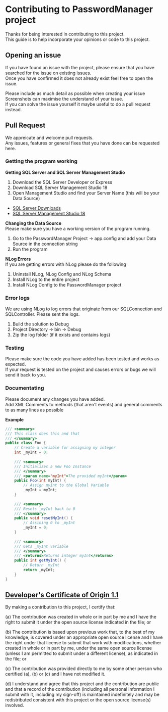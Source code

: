 # Contributing to PasswordManager project

Thanks for being interested in contributing to this project.\
This guide is to help incorporate your opinions or code to this project.

## Opening an issue

If you have found an issue with the project, please ensure that you have searched for the issue on existing issues.\
Once you have confirmed it does not already exist feel free to open the issue.

Please include as much detail as possible when creating your issue\
Screenshots can maximise the understand of your issue.\
If you can solve the issue yourself it maybe useful to do a pull request instead.

## Pull Request

We appreicate and welcome pull requests.\
Any issues, features or general fixes that you have done can be requested here.

### Getting the program working
**Getting SQL Server and SQL Server Management Studio**
1. Download the SQL Server Developer or Express
2. Download SQL Server Management Studio 18
3. Open Management Studio and find your Server Name (this will be your Data Source)
- [SQL Server Downloads](https://www.microsoft.com/en-au/sql-server/sql-server-downloads)
- [SQL Server Management Studio 18](https://docs.microsoft.com/en-us/sql/ssms/download-sql-server-management-studio-ssms?view=sql-server-ver15)

**Changing the Data Source**\
Please make sure you have a working version of the program running.
1. Go to the PasswordManager Project -> app.config and add your Data Source in the connection string
2. Run the program

**NLog Errors**\
If you are getting errors with NLog please do the following
1. Uninstall NLog, NLog Config and NLog Schema
2. Install NLog to the entire project
3. Install NLog Config to the PasswordManager project

### Error logs

We are using NLog to log errors that originate from our SQLConnection and SQLController. Please sent the logs.
1. Build the solution to Debug
2. Project Directory -> bin -> Debug
3. Zip the log folder (if it exists and contains logs)

### Testing

Please make sure the code you have added has been tested and works as expected.\
If your request is tested on the project and causes errors or bugs we will send it back to you.

### Documentating
Please document any changes you have added.\
Add XML Comments to methods (that aren't events) and general comments to as many lines as possible

**Example**
```cs
/// <summary>
/// This class does this and that
/// </summary>
public class Foo {
	// Create a variable for assigning my integer
	int _myInt = 0;
	
	/// <summary>
	/// Initializes a new Foo Instance
	/// </summary>
	/// <param name="myInt">The provided myInt</param>
	public Foo(int myInt) {
		// Assign myInt to the Global Variable
		_myInt = myInt;
	}
	
	/// <summary>
	/// Resets _myInt back to 0
	/// </summary>
	public void resetMyInt() {
		// Assining 0 to _myInt
		_myInt = 0;
	}
	
	/// <summary>
	/// Gets _myInt variable
	/// </summary>
	/// <returns>Returns integer myInt</returns>
	public int getMyInt() {
		// Return _myInt
		return _myInt;
	}
}
```


## [Developer's Certificate of Origin 1.1](https://elinux.org/Developer_Certificate_Of_Origin)
By making a contribution to this project, I certify that:

(a) The contribution was created in whole or in part by me and I
    have the right to submit it under the open source license
    indicated in the file; or

(b) The contribution is based upon previous work that, to the best
    of my knowledge, is covered under an appropriate open source
    license and I have the right under that license to submit that
    work with modifications, whether created in whole or in part
    by me, under the same open source license (unless I am
    permitted to submit under a different license), as indicated
    in the file; or

(c) The contribution was provided directly to me by some other
    person who certified (a), (b) or (c) and I have not modified
    it.

(d) I understand and agree that this project and the contribution
    are public and that a record of the contribution (including all
    personal information I submit with it, including my sign-off) is
    maintained indefinitely and may be redistributed consistent with
    this project or the open source license(s) involved.
